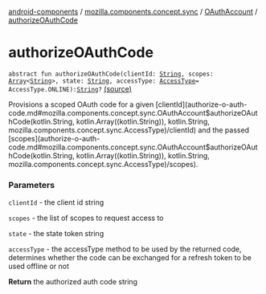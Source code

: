 [android-components](../../index.md) / [mozilla.components.concept.sync](../index.md) / [OAuthAccount](index.md) / [authorizeOAuthCode](./authorize-o-auth-code.md)

# authorizeOAuthCode

`abstract fun authorizeOAuthCode(clientId: `[`String`](https://kotlinlang.org/api/latest/jvm/stdlib/kotlin/-string/index.html)`, scopes: `[`Array`](https://kotlinlang.org/api/latest/jvm/stdlib/kotlin/-array/index.html)`<`[`String`](https://kotlinlang.org/api/latest/jvm/stdlib/kotlin/-string/index.html)`>, state: `[`String`](https://kotlinlang.org/api/latest/jvm/stdlib/kotlin/-string/index.html)`, accessType: `[`AccessType`](../-access-type/index.md)` = AccessType.ONLINE): `[`String`](https://kotlinlang.org/api/latest/jvm/stdlib/kotlin/-string/index.html)`?` [(source)](https://github.com/mozilla-mobile/android-components/blob/master/components/concept/sync/src/main/java/mozilla/components/concept/sync/OAuthAccount.kt#L91)

Provisions a scoped OAuth code for a given [clientId](authorize-o-auth-code.md#mozilla.components.concept.sync.OAuthAccount$authorizeOAuthCode(kotlin.String, kotlin.Array((kotlin.String)), kotlin.String, mozilla.components.concept.sync.AccessType)/clientId) and the passed [scopes](authorize-o-auth-code.md#mozilla.components.concept.sync.OAuthAccount$authorizeOAuthCode(kotlin.String, kotlin.Array((kotlin.String)), kotlin.String, mozilla.components.concept.sync.AccessType)/scopes).

### Parameters

`clientId` - the client id string

`scopes` - the list of scopes to request access to

`state` - the state token string

`accessType` - the accessType method to be used by the returned code, determines whether
the code can be exchanged for a refresh token to be used offline or not

**Return**
the authorized auth code string

